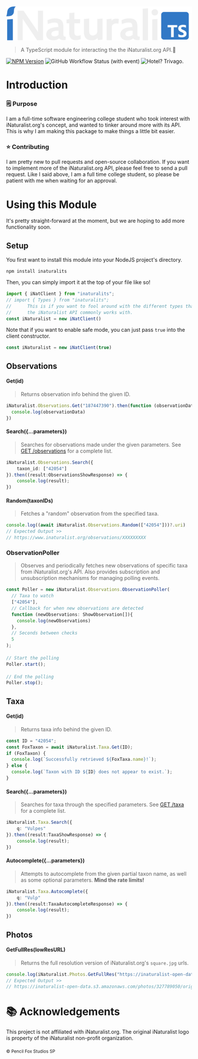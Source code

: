 ![iNaturaliTS](https://github.com/PencilFoxStudios/iNaturaliTS/blob/main/iNaturaliTSLogo.png?raw=true)
> A TypeScript module for interacting the the iNaturalist.org API.🌿

[![NPM Version](https://img.shields.io/npm/v/inaturalits.svg)](https://www.npmjs.com/package/inaturalits)
![GitHub Workflow Status (with event)](https://img.shields.io/github/actions/workflow/status/PencilFoxStudios/inaturaliTS/build.yml)
![Hotel? Trivago.](https://img.shields.io/badge/Hotel%3F-Trivago.-blue)
# Introduction
### 🗒️ Purpose
I am a full-time software engineering college student who took interest with iNaturalist.org's concept, and wanted to tinker around more with its API. This is why I am making this package to make things a little bit easier.

### ⭐ Contributing
I am pretty new to pull requests and open-source collaboration. If you want to implement more of the iNaturalist.org API, please feel free to send a pull request. Like I said above, I am a full time college student, so please be patient with me when waiting for an approval.



# Using this Module
It's pretty straight-forward at the moment, but we are hoping to add more functionality soon.
## Setup
You first want to install this module into your NodeJS project's directory.  
```
npm install inaturalits
```
Then, you can simply import it at the top of your file like so!
```ts
import { iNatClient } from "inaturalits";
// import { Types } from "inaturalits";
//      This is if you want to fool around with the different types that
//      the iNaturalist API commonly works with.
const iNaturalist = new iNatClient()
```
Note that if you want to enable safe mode, you can just pass ``true`` into the client constructor.
```ts
const iNaturalist = new iNatClient(true)
```

## Observations
#### Get(id)
> Returns observation info behind the given ID.
```ts
iNaturalist.Observations.Get("187447390").then(function (observationData:Types.Observations.ShowObservation|null) {
  console.log(observationData)
})
```
#### Search({...parameters})
> Searches for observations made under the given parameters. See [GET /observations](https://api.inaturalist.org/v1/docs/#!/Observations/get_observations) for a complete list.
```ts
iNaturalist.Observations.Search({
    taxon_id: ["42054"]
}).then((result:ObservationsShowResponse) => {
    console.log(result);
})
```
#### Random(taxonIDs)
> Fetches a "random" observation from the specified taxa.
```ts
console.log((await iNaturalist.Observations.Random(["42054"]))?.uri)
// Expected Output >>
// https://www.inaturalist.org/observations/XXXXXXXXX
```
### ObservationPoller
> Observes and periodically fetches new observations of specific taxa from iNaturalist.org's API. Also provides subscription and unsubscription mechanisms for managing polling events.
```ts
const Poller = new iNaturalist.Observations.ObservationPoller(
  // Taxa to watch
  ["42054"], 
  // Callback for when new observations are detected
  function (newObservations: ShowObservation[]){
    console.log(newObservations)
  }, 
  // Seconds between checks
  5 
);

// Start the polling
Poller.start();

// End the polling
Poller.stop();
```
## Taxa
#### Get(id)
> Returns taxa info behind the given ID.
```ts
const ID = "42054";
const FoxTaxon = await iNaturalist.Taxa.Get(ID);
if (FoxTaxon) {
  console.log(`Successfully retrieved ${FoxTaxa.name}!`);
} else {
  console.log(`Taxon with ID ${ID} does not appear to exist.`);
}
```
#### Search({...parameters})
> Searches for taxa through the specified parameters. See [GET /taxa](https://api.inaturalist.org/v1/docs/#!/Taxa/get_taxa) for a complete list.
```ts
iNaturalist.Taxa.Search({
    q: "Vulpes"
}).then((result:TaxaShowResponse) => {
    console.log(result);
})
```
#### Autocomplete({...parameters})
> Attempts to autocomplete from the given partial taxon name, as well as some optional parameters.
   **Mind the rate limits!**
```ts
iNaturalist.Taxa.Autocomplete({
    q: "Vulp"
}).then((result:TaxaAutocompleteResponse) => {
    console.log(result);
})
```
## Photos
#### GetFullRes(lowResURL)
> Returns the full resolution version of iNaturalist.org's ``square.jpg`` urls.
```ts
console.log(iNaturalist.Photos.GetFullRes("https://inaturalist-open-data.s3.amazonaws.com/photos/327789050/square.jpg"))
// Expected Output >>
// https://inaturalist-open-data.s3.amazonaws.com/photos/327789050/original.jpg
```

# 📚 Acknowledgements
This project is not affiliated with iNaturalist.org. The original iNaturalist logo is property of the iNaturalist non-profit organization.

<sub>© Pencil Fox Studios SP</sub>